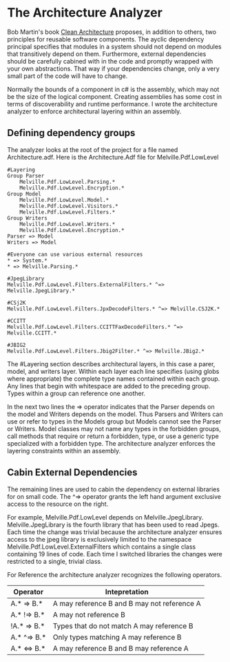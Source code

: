 ﻿# The Architecture Analyzer

Bob Martin's book [Clean Architecture](https://www.amazon.com/Clean-Architecture-Craftsmans-Software-Structure/dp/0134494164) proposes, in addition to others, two principles for reusable software components.  The ayclic dependency principal specifies that modules in a
system should not depend on modules that transitively depend on them.  Furthermore, external dependencies should be carefully cabined with in the code and promptly wrapped with your own abstractions.  That way if your dependencies change, only a very small part of the code will have to change.

Normally the bounds of a component in c# is the assembly, which may not be the size of the logical component.  Creating assemblies has some cost in terms of discoverability and runtime performance.  I wrote the architecture analyzer to enforce architectural layering within an assembly.

## Defining dependency groups

The analyzer looks at the root of the project for a file named Architecture.adf.  Here is the Architecture.Adf file for Melville.Pdf.LowLevel

````
#Layering
Group Parser
    Melville.Pdf.LowLevel.Parsing.*
    Melville.Pdf.LowLevel.Encryption.*
Group Model
    Melville.Pdf.LowLevel.Model.*
    Melville.Pdf.LowLevel.Visitors.*
    Melville.Pdf.LowLevel.Filters.*
Group Writers
    Melville.Pdf.LowLevel.Writers.*
    Melville.Pdf.LowLevel.Encryption.*
Parser => Model
Writers => Model

#Everyone can use various external resources
* => System.*
* => Melville.Parsing.*

#JpegLibrary
Melville.Pdf.LowLevel.Filters.ExternalFilters.* ^=> Melville.JpegLibrary.*

#CSj2K
Melville.Pdf.LowLevel.Filters.JpxDecodeFilters.* ^=> Melville.CSJ2K.*

#CCITT
Melville.Pdf.LowLevel.Filters.CCITTFaxDecodeFilters.* ^=> Melville.CCITT.*

#JBIG2
Melville.Pdf.LowLevel.Filters.Jbig2Filter.* ^=> Melville.JBig2.*
````
The #Layering section describes architectural layers, in this case a parer, model, and writers layer.  Within each layer each line specifies (using globs where appropriate) the complete type names contained within each group.  Any lines that begin with whitespace are added to the preceding group.  Types within a group can reference one another.

In the next two lines the => operator indicates that the Parser depends on the model and Writers depends on the model.  Thus Parsers and Writers can use or refer to types in the Models group but Models cannot see the Parser or Writers.  Model classes may not name any types in the forbidden groups, call methods that require or return a forbidden, type, or use a generic type specialized with a forbidden type.  The architecture analyzer enforces the layering constraints within an assembly.

## Cabin External Dependencies

The remaining lines are used to cabin the dependency on external libraries for on small code.  The ^=> operator grants the left hand argument exclusive access to the resource on the right.

For example, Melville.Pdf.LowLevel depends on Melville.JpegLibrary.  Melville.JpegLibrary is the fourth library that has been used to read Jpegs.  Each time the change was trivial because the architecture analyzer ensures access to the jpeg library is exclusively limited to the namespace Melville.Pdf.LowLevel.ExternalFilters which contains a single class containing 19 lines of code.  Each time I switched libraries the changes were restricted to a single, trivial class.

For Reference the architecture analyzer recognizes the following operators.

| Operator     |Intepretation|
|--------------|---|
|  A.* => B.*  | A may reference B and B may not reference A |
 |  A.* !=> B.* | A may not reference B |
 |  !A.* => B.* | Types that do not match A may reference B |
 |  A.* ^=> B.* | Only types matching A may reference B |
 |  A.* <=> B.* | A may reference B and B may reference A |